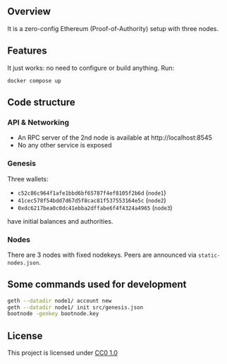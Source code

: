 ## Overview

It is a zero-config Ethereum (Proof-of-Authority) setup with three nodes.


## Features

It just works: no need to configure or build anything. Run:

```
docker compose up
```

## Code structure

### API & Networking

- An RPC server of the 2nd node is available at http://localhost:8545 
- No any other service is exposed

### Genesis

Three wallets:

- `c52c86c964f1afe1bbd6bf65787f4ef8105f2b6d` (`node1`)
- `41cec578f54bdd7d67d5f8cac81f537553164e5c` (`node2`)
- `0xdc6217bea0c0dc41ebba2dffabe6f4f4324a4965` (`node3`)

have initial balances and authorities. 

### Nodes

There are 3 nodes with fixed nodekeys. Peers are announced via `static-nodes.json`. 

## Some commands used for development

```bash
geth --datadir node1/ account new
geth --datadir node1/ init src/genesis.json
bootnode -genkey bootnode.key
```

## License

This project is licensed under [CC0 1.0](https://creativecommons.org/publicdomain/zero/1.0/)
